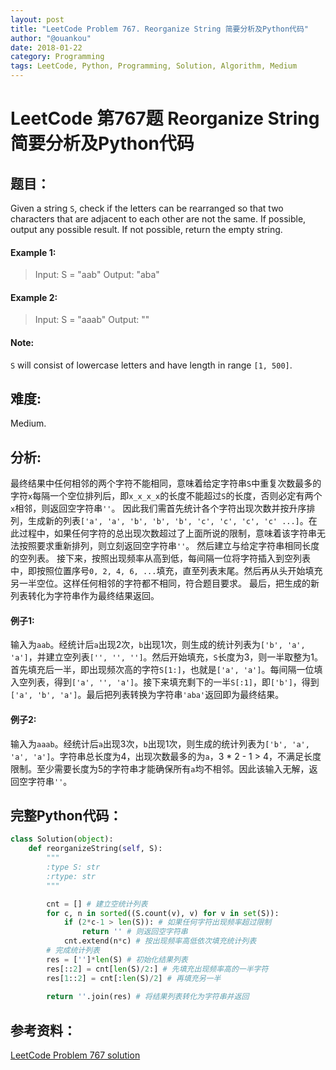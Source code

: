 ```yaml
---
layout: post
title: "LeetCode Problem 767. Reorganize String 简要分析及Python代码"
author: "@ouankou"
date: 2018-01-22
category: Programming
tags: LeetCode, Python, Programming, Solution, Algorithm, Medium
---
```


# LeetCode 第767题 Reorganize String 简要分析及Python代码

## 题目：
Given a string `S`, check if the letters can be rearranged so that two characters that are adjacent to each other are not the same.
If possible, output any possible result.  If not possible, return the empty string.

#### Example 1:
> Input: S = "aab"
> Output: "aba"

#### Example 2:
> Input: S = "aaab"
> Output: ""

#### Note:
`S` will consist of lowercase letters and have length in range `[1, 500]`.

## 难度:
Medium.

## 分析:
最终结果中任何相邻的两个字符不能相同，意味着给定字符串`S`中重复次数最多的字符`x`每隔一个空位排列后，即`x_x_x_x`的长度不能超过`S`的长度，否则必定有两个`x`相邻，则返回空字符串`''`。
因此我们需首先统计各个字符出现次数并按升序排列，生成新的列表`['a', 'a', 'b', 'b', 'b', 'c', 'c', 'c', 'c' ...]`。在此过程中，如果任何字符的总出现次数超过了上面所说的限制，意味着该字符串无法按照要求重新排列，则立刻返回空字符串`''`。
然后建立与给定字符串相同长度的空列表。
接下来，按照出现频率从高到低，每间隔一位将字符插入到空列表中，即按照位置序号`0, 2, 4, 6, ...`填充，直至列表末尾。然后再从头开始填充另一半空位。这样任何相邻的字符都不相同，符合题目要求。
最后，把生成的新列表转化为字符串作为最终结果返回。

#### 例子1:
输入为`aab`。经统计后`a`出现2次，`b`出现1次，则生成的统计列表为`['b', 'a', 'a']`，并建立空列表`['', '', '']`。然后开始填充，`S`长度为3，则一半取整为1。首先填充后一半，即出现频次高的字符`S[1:]`，也就是`['a', 'a']`。每间隔一位填入空列表，得到`['a', '', 'a']`。接下来填充剩下的一半`S[:1]`，即`['b']`，得到`['a', 'b', 'a']`。最后把列表转换为字符串`'aba'`返回即为最终结果。

#### 例子2:
输入为`aaab`。经统计后`a`出现3次，`b`出现1次，则生成的统计列表为`['b', 'a', 'a', 'a']`。字符串总长度为4，出现次数最多的为`a`，3 * 2 - 1 > 4，不满足长度限制。至少需要长度为5的字符串才能确保所有`a`均不相邻。因此该输入无解，返回空字符串`''`。

## 完整Python代码：
```python
class Solution(object):
    def reorganizeString(self, S):
        """
        :type S: str
        :rtype: str
        """

        cnt = [] # 建立空统计列表
        for c, n in sorted((S.count(v), v) for v in set(S)):
            if (2*c-1 > len(S)): # 如果任何字符出现频率超过限制
                return '' # 则返回空字符串
            cnt.extend(n*c) # 按出现频率高低依次填充统计列表
        # 完成统计列表
        res = ['']*len(S) # 初始化结果列表
        res[::2] = cnt[len(S)/2:] # 先填充出现频率高的一半字符
        res[1::2] = cnt[:len(S)/2] # 再填充另一半
        
        return ''.join(res) # 将结果列表转化为字符串并返回
```

## 参考资料：
[LeetCode Problem 767 solution](https://leetcode.com/problems/reorganize-string/solution/)
